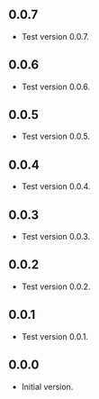 ## 0.0.7

- Test version 0.0.7.

## 0.0.6

- Test version 0.0.6.

## 0.0.5

- Test version 0.0.5.

## 0.0.4

- Test version 0.0.4.

## 0.0.3

- Test version 0.0.3.

## 0.0.2

- Test version 0.0.2.

## 0.0.1

- Test version 0.0.1.

## 0.0.0

- Initial version.
